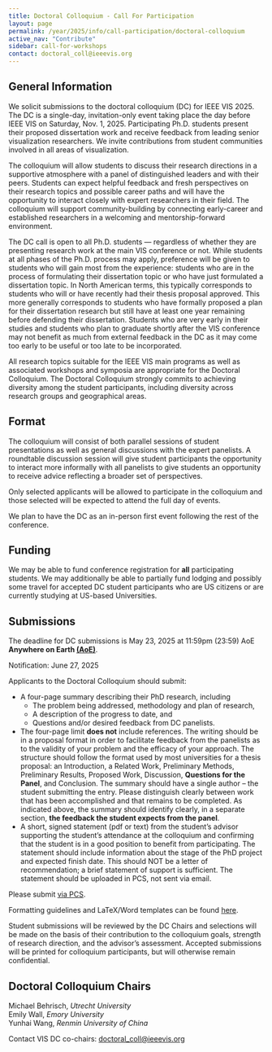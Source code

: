 ```yaml
---
title: Doctoral Colloquium - Call For Participation
layout: page
permalink: /year/2025/info/call-participation/doctoral-colloquium
active_nav: "Contribute"
sidebar: call-for-workshops
contact: doctoral_coll@ieeevis.org
---
```


## General Information

We solicit submissions to the doctoral colloquium (DC) for IEEE VIS 2025. The DC is a single-day, invitation-only event taking place the day before IEEE VIS on Saturday, Nov. 1, 2025. Participating Ph.D. students present their proposed dissertation work and receive feedback from leading senior visualization researchers. We invite contributions from student communities involved in all areas of visualization.

The colloquium will allow students to discuss their research directions in a supportive atmosphere with a panel of distinguished leaders and with their peers. Students can expect helpful feedback and fresh perspectives on their research topics and possible career paths and will have the opportunity to interact closely with expert researchers in their field. The colloquium will support community-building by connecting early-career and established researchers in a welcoming and mentorship-forward environment.

The DC call is open to all Ph.D. students — regardless of whether they are presenting research work at the main VIS conference or not. While students at all phases of the Ph.D. process may apply, preference will be given to students who will gain most from the experience: students who are in the process of formulating their dissertation topic or who have just formulated a dissertation topic. In North American terms, this typically corresponds to students who will or have recently had their thesis proposal approved. This more generally corresponds to students who have formally proposed a plan for their dissertation research but still have at least one year remaining before defending their dissertation. Students who are very early in their studies and students who plan to graduate shortly after the VIS conference may not benefit as much from external feedback in the DC as it may come too early to be useful or too late to be incorporated. 

All research topics suitable for the IEEE VIS main programs as well as associated workshops and symposia are appropriate for the Doctoral Colloquium. The Doctoral Colloquium strongly commits to achieving diversity among the student participants, including diversity across research groups and geographical areas. 

## Format
The colloquium will consist of both parallel sessions of student presentations as well as general discussions with the expert panelists. A roundtable discussion session will give student participants the opportunity to interact more informally with all panelists to give students an opportunity to receive advice reflecting a broader set of perspectives. 

Only selected applicants will be allowed to participate in the colloquium and those selected will be expected to attend the full day of events.

We plan to have the DC as an in-person first event following the rest of the conference.

## Funding
We may be able to fund conference registration for **all** participating students. We may additionally be able to partially fund lodging and possibly some travel for accepted DC student participants who are US citizens or are currently studying at US-based Universities.

## Submissions
The deadline for DC submissions is May 23, 2025 at 11:59pm (23:59) AoE **Anywhere on Earth [(AoE)](https://time.is/Anywhere_on_Earth)**.

Notification: June 27, 2025

Applicants to the Doctoral Colloquium should submit:
*	A four-page summary describing their PhD research, including 
    - The problem being addressed, methodology and plan of research, 
    - A description of the progress to date, and
    - Questions and/or desired feedback from DC panelists. 
* The four-page limit **does not** include references. The writing should be in a proposal format in order to facilitate feedback from the panelists as to the validity of your problem and the efficacy of your approach. The structure should follow the format used by most universities for a thesis proposal: an Introduction, a Related Work, Preliminary Methods, Preliminary Results, Proposed Work, Discussion, **Questions for the Panel**, and Conclusion. The summary should have a single author – the student submitting the entry. Please distinguish clearly between work that has been accomplished and that remains to be completed. As indicated above, the summary should identify clearly, in a separate section, **the feedback the student expects from the panel**.
* A short, signed statement (pdf or text) from the student’s advisor supporting the student’s attendance at the colloquium and confirming that the student is in a good position to benefit from participating. The statement should include information about the stage of the PhD project and expected finish date. This should NOT be a letter of recommendation; a brief statement of support is sufficient. The statement should be uploaded in PCS, not sent via email.

Please submit [via PCS](http://new.precisionconference.com/vgtc).

Formatting guidelines and LaTeX/Word templates can be found [here](https://tc.computer.org/vgtc/publications/conference).

Student submissions will be reviewed by the DC Chairs and selections will be made on the basis of their contribution to the colloquium goals, strength of research direction, and the advisor’s assessment. Accepted submissions will be printed for colloquium participants, but will otherwise remain confidential.

## Doctoral Colloquium Chairs
Michael Behrisch, *Utrecht University*  
Emily Wall, *Emory University*  
Yunhai Wang, *Renmin University of China*  


Contact VIS DC co-chairs: [doctoral_coll@ieeevis.org](mailto:doctoral_coll@ieeevis.org)
